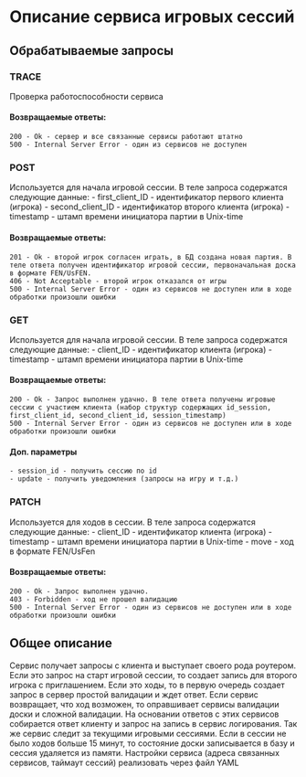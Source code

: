 # Описание сервиса игровых сессий

## Обрабатываемые запросы

### TRACE
Проверка работоспособности сервиса
#### Возвращаемые ответы:
    200 - Ok - сервер и все связанные сервисы работают штатно
    500 - Internal Server Error - один из сервисов не доступен

### POST
Используется для начала игровой сессии. В теле запроса содержатся следующие данные:
    - first_client_ID - идентификатор первого клиента (игрока)
    - second_client_ID - идентификатор второго клиента (игрока)
    - timestamp - штамп времени инициатора партии в Unix-time
#### Возвращаемые ответы:
    201 - Ok - второй игрок согласен играть, в БД создана новая партия. В теле ответа получен идентификатор игровой сессии, первоначальная доска в формате FEN/UsFEN.
    406 - Not Acceptable - второй игрок отказался от игры
    500 - Internal Server Error - один из сервисов не доступен или в ходе обработки произошли ошибки

### GET
Используется для начала игровой сессии. В теле запроса содержатся следующие данные:
    - client_ID - идентификатор клиента (игрока)
    - timestamp - штамп времени инициатора партии в Unix-time
#### Возвращаемые ответы:
    200 - Ok - Запрос выполнен удачно. В теле ответа получены игровые сессии с участием клиента (набор структур содержащих id_session, first_client_id, second_client_id, session_timestamp)
    500 - Internal Server Error - один из сервисов не доступен или в ходе обработки произошли ошибки
#### Доп. параметры
    - session_id - получить сессию по id
    - update - получить уведомления (запросы на игру и т.д.)

### PATCH
Используется для ходов в сессии. В теле запроса содержатся следующие данные:
    - client_ID - идентификатор клиента (игрока)
    - timestamp - штамп времени инициатора партии в Unix-time
    - move - ход в формате FEN/UsFen
#### Возвращаемые ответы:
    200 - Ok - Запрос выполнен удачно.
    403 - Forbidden - ход не прошел валидацию
    500 - Internal Server Error - один из сервисов не доступен или в ходе обработки произошли ошибки

## Общее описание
Сервис получает запросы с клиента и выступает своего рода роутером. Если это запрос на старт игровой сессии, то создает запись для второго игрока с приглашением. Если это ходы, то в первую очередь создает запрос в сервер простой валидации и ждет ответ. Если сервис возвращает, что ход возможен, то оправшивает сервисы валидации доски и сложной валидации. На основании ответов с этих сервисов собирается ответ клиенту и запрос на запись в сервис логирования.
Так же сервис следит за текущими игровыми сессиями. Если в сессии не было ходов больше 15 минут, то состояние доски записывается в базу и сессия удаляется из памяти.
Настройки сервиса (адреса связанных сервисов, таймаут сессий) реализовать через файл YAML